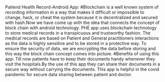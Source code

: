 
Patiend Health Record-Android App:
#Blockchain is a well known system of recording information in a way that makes it difficult or impossible to change, hack, or cheat the system because it is decentralized and secured with hash.Now we have come up with the idea that connects the concept of block chain with android technology.
PHE app uses blockchain technology to store medical records in a transpicuous and trustworthy fashion. The medical records are based on Patient and  General practitioners  interactions as the data is highly sensitive and to be stored in a protective way. To ensure the security of data, we are encrypting the data before storing and this way the block chain concept comes into picture. 
#Benefits of using this app:
Till now patients have to keep their documents handy whenever they visit the hospitals.By the use of this app they can share their documents 
in a secure way without carrying the documents.
This app is helpful in the covid pandemic for secure data sharing between patient and doctor.
